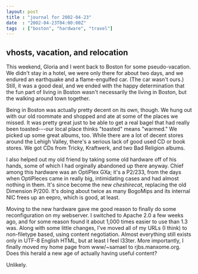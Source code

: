 ```yaml
---
layout: post
title : "journal for 2002-04-23"
date  : "2002-04-23T04:00:00Z"
tags  : ["boston", "hardware", "travel"]
---
```



## vhosts, vacation, and relocation

This weekend, Gloria and I went back to Boston for some pseudo-vacation.  We didn't stay in a hotel, we were only there for about two days, and we endured an earthquake and a flame-engulfed car.  (The car wasn't ours.)  Still, it was a good deal, and we ended with the happy determination that the fun part of living in Boston wasn't necessarily the living in Boston, but the walking around town together.

Being in Boston was actually pretty decent on its own, though.  We hung out with our old roommate and shopped and ate at some of the places we missed.  It was pretty great just to be able to get a real bagel that had really been toasted---our local place thinks "toasted" means "warmed."  We picked up some great albums, too.  While there are a lot of decent stores around the Lehigh Valley, there's a serious lack of good used CD or book stores.  We got CDs from Tricky, Kraftwerk, and two Bad Religion albums.  

I also helped out my old friend by taking some old hardware off of his hands, some of which I had orginally abandoned up there anyway.  Chief among this hardware was an OptiPlex GXa;  it's a P2/233, from the days when OptiPleces came in really big, intimidating cases and had almost nothing in them.  It's since become the new <em>cheshirecat</em>, replacing the old Dimension P/200. It's doing about twice as many BogoMips and its internal NIC frees up an eepro, which is good, at least.

Moving to the new hardware gave me good reason to finally do some reconfiguration on my webserver.  I switched to Apache 2.0 a few weeks ago, and for some reason found it about 1,000 times easier to use than 1.3 was.  Along with some little changes, I've moved all of my URLs (I think) to non-filetype based, using content negotiation.  Almost everything still exists only in UTF-8 English HTML, but at least I feel l33ter.  More importantly, I finally moved my home page from www/~samael to rjbs.manxome.org.  Does this herald a new age of actually having useful content?  

Unlikely.
